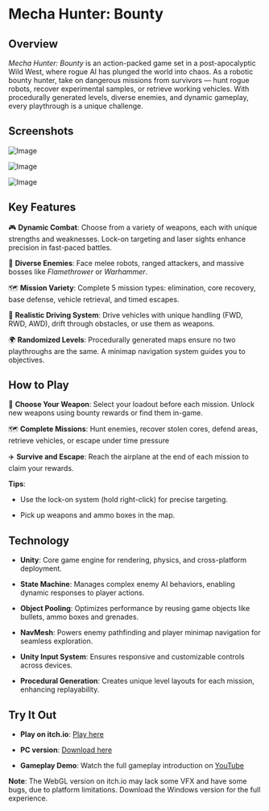 # Mecha Hunter: Bounty

## Overview
*Mecha Hunter: Bounty* is an action-packed game set in a post-apocalyptic Wild West, where rogue AI has plunged the world into chaos. As a robotic bounty hunter, take on dangerous missions from survivors — hunt rogue robots, recover experimental samples, or retrieve working vehicles. With procedurally generated levels, diverse enemies, and dynamic gameplay, every playthrough is a unique challenge.

## Screenshots
![Image](https://github.com/user-attachments/assets/b2dd4a8d-cd57-414e-9b26-79f2b12625f6)

![Image](https://github.com/user-attachments/assets/301332b7-5546-4cbf-af55-f9311085e255)

![Image](https://github.com/user-attachments/assets/5f4e108b-8d14-4a19-be70-bcc8398422f8)

## Key Features
🎮 **Dynamic Combat**: Choose from a variety of weapons, each with unique strengths and weaknesses. Lock-on targeting and laser sights enhance precision in fast-paced battles.

🤖 **Diverse Enemies**: Face melee robots, ranged attackers, and massive bosses like *Flamethrower* or *Warhammer*.

🗺️ **Mission Variety**: Complete 5 mission types: elimination, core recovery, base defense, vehicle retrieval, and timed escapes.

🚗 **Realistic Driving System**: Drive vehicles with unique handling (FWD, RWD, AWD), drift through obstacles, or use them as weapons.

🌍 **Randomized Levels**: Procedurally generated maps ensure no two playthroughs are the same. A minimap navigation system guides you to objectives.

## How to Play
🎯 **Choose Your Weapon**: Select your loadout before each mission. Unlock new weapons using bounty rewards or find them in-game.

🗺️ **Complete Missions**: Hunt enemies, recover stolen cores, defend areas, retrieve vehicles, or escape under time pressure

✈️ **Survive and Escape**: Reach the airplane at the end of each mission to claim your rewards.

**Tips**:

- Use the lock-on system (hold right-click) for precise targeting.

- Pick up weapons and ammo boxes in the map.
  

## Technology
- **Unity**: Core game engine for rendering, physics, and cross-platform deployment.
  
- **State Machine**: Manages complex enemy AI behaviors, enabling dynamic responses to player actions.
  
- **Object Pooling**: Optimizes performance by reusing game objects like bullets, ammo boxes and grenades.
  
- **NavMesh**: Powers enemy pathfinding and player minimap navigation for seamless exploration.
  
- **Unity Input System**: Ensures responsive and customizable controls across devices.
  
- **Procedural Generation**: Creates unique level layouts for each mission, enhancing replayability.
  

## Try It Out
- **Play on itch.io**: [Play here](https://huynhnguyen-haku.itch.io/mecha-cowboy)

- **PC version**: [Download here](https://drive.google.com/file/d/1fTDJZ9UZZooUjDF3OBab4r3qCpyAdeql/view?usp=sharing)
  
- **Gameplay Demo**: Watch the full gameplay introduction on [YouTube](https://your-youtube-link)

**Note**: The WebGL version on itch.io may lack some VFX and have some bugs, due to platform limitations. Download the Windows version for the full experience.

